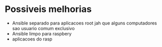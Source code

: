 # Possiveis melhorias
- Ansible separado para aplicacoes root jah que alguns computadores sao usuario comum exclusivo
- Ansible limpo para raspbery
- aplicacoes do rasp
